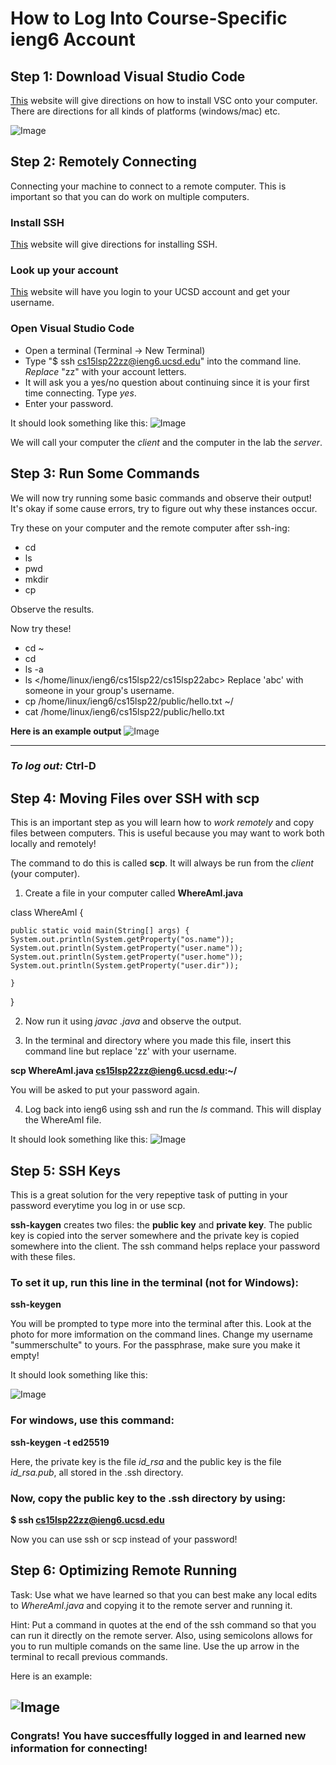 # How to Log Into Course-Specific ieng6 Account
## Step 1: Download **Visual Studio Code**
[This](https://code.visualstudio.com/) website will give directions on how to install VSC onto your computer. There are directions for all kinds of platforms (windows/mac) etc. 


![Image](VS.png)

## Step 2: Remotely Connecting
Connecting your machine to connect to a remote computer. This is important so that you can do work on multiple computers.
### Install **SSH**
[This](https://docs.microsoft.com/en-us/windows-server/administration/openssh/openssh_install_firstuse) website will give directions for installing SSH.

### Look up your account

[This](https://sdacs.ucsd.edu/~icc/index.php) website will have you login to your UCSD account and get your username.

### Open Visual Studio Code
- Open a terminal (Terminal -> New Terminal)
- Type "$ ssh cs15lsp22zz@ieng6.ucsd.edu" into the command line. *Replace* "zz" with your account letters.
- It will ask you a yes/no question about continuing since it is your first time connecting. Type *yes*.
- Enter your password.

It should look something like this:
![Image](login.png)

We will call your computer the *client* and the computer in the lab the *server*.

## Step 3: Run Some Commands
We will now try running some basic commands and observe their output! It's okay if some cause errors, try to figure out why these instances occur.

Try these on your computer and the remote computer after ssh-ing:

- cd
- ls
- pwd
- mkdir
- cp

Observe the results.

Now try these!

- cd  ~
- cd
- ls -a
- ls </home/linux/ieng6/cs15lsp22/cs15lsp22abc>     Replace 'abc' with someone in your group's username.
- cp /home/linux/ieng6/cs15lsp22/public/hello.txt ~/
- cat /home/linux/ieng6/cs15lsp22/public/hello.txt

**Here is an example output**
![Image](ccommands.png)

---
### *To log out:* Ctrl-D

## Step 4: Moving Files over SSH with scp

This is an important step as you will learn how to *work remotely* and copy files between computers. This is useful because you may want to work both locally and remotely!

The command to do this is called **scp**. It will always be run from the *client* (your computer).

1. Create a file in your computer called **WhereAmI.java**




class WhereAmI {

    public static void main(String[] args) {
    System.out.println(System.getProperty("os.name"));
    System.out.println(System.getProperty("user.name"));
    System.out.println(System.getProperty("user.home"));
    System.out.println(System.getProperty("user.dir"));

    }

}




2.  Now run it using *javac *.java** and observe the output.

3. In the terminal and directory where you made this file, insert this command line but replace 'zz' with your username.         

  **scp WhereAmI.java cs15lsp22zz@ieng6.ucsd.edu:~/**

  You will be asked to put your password again. 

  4. Log back into ieng6 using ssh and run the *ls* command. This will display the WhereAmI file.


It should look something like this:
  ![Image](where.png)

## Step 5: SSH Keys 

This is a great solution for the very repeptive task of putting in your password everytime you log in or use scp.

**ssh-kaygen** creates two files: the **public key** and **private key**.
The public key is copied into the server somewhere and the private key is copied somewhere into the client. The ssh command helps replace your password with these files. 

### To set it up, run this line in the terminal (not for Windows):
**ssh-keygen**

You will be prompted to type more into the terminal after this. Look at the photo for more imformation on the command lines. Change my username "summerschulte" to yours. For the passphrase, make sure you make it empty!

It should look something like this: 

![Image](keys.png)

### For windows, use this command:
**ssh-keygen -t ed25519**

Here, the private key is the file *id_rsa* and the public key is the file *id_rsa.pub*, all stored in the .ssh directory. 

### Now, copy the public key to the .ssh directory by using:

**$ ssh cs15lsp22zz@ieng6.ucsd.edu**

Now you can use ssh or scp instead of your password!

## Step 6: Optimizing Remote Running

Task: Use what we have learned so that you can best make any local edits to *WhereAmI.java* and copying it to the remote server and running it. 

Hint: Put a command in quotes at the end of the ssh command so that you can run it directly on the remote server. Also, using semicolons allows for you to run multiple comands on the same line. Use the up arrow in the terminal to recall previous commands. 

Here is an example:

![Image](last.png)
---






### Congrats! You have succesffully logged in and learned new information for connecting!

